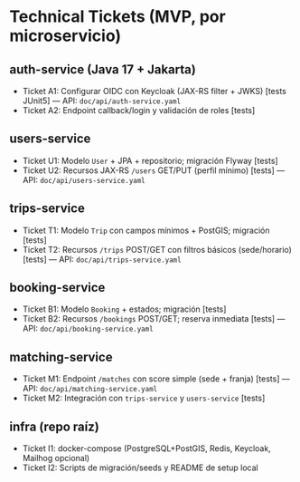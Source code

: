 # Technical Tickets (MVP, por microservicio)

## auth-service (Java 17 + Jakarta)
- Ticket A1: Configurar OIDC con Keycloak (JAX-RS filter + JWKS) [tests JUnit5] — API: `doc/api/auth-service.yaml`
- Ticket A2: Endpoint callback/login y validación de roles [tests]

## users-service
- Ticket U1: Modelo `User` + JPA + repositorio; migración Flyway [tests]
- Ticket U2: Recursos JAX-RS `/users` GET/PUT (perfil mínimo) [tests] — API: `doc/api/users-service.yaml`

## trips-service
- Ticket T1: Modelo `Trip` con campos mínimos + PostGIS; migración [tests]
- Ticket T2: Recursos `/trips` POST/GET con filtros básicos (sede/horario) [tests] — API: `doc/api/trips-service.yaml`

## booking-service
- Ticket B1: Modelo `Booking` + estados; migración [tests]
- Ticket B2: Recursos `/bookings` POST/GET; reserva inmediata [tests] — API: `doc/api/booking-service.yaml`

## matching-service
- Ticket M1: Endpoint `/matches` con score simple (sede + franja) [tests] — API: `doc/api/matching-service.yaml`
- Ticket M2: Integración con `trips-service` y `users-service` [tests]

## infra (repo raíz)
- Ticket I1: docker-compose (PostgreSQL+PostGIS, Redis, Keycloak, Mailhog opcional)
- Ticket I2: Scripts de migración/seeds y README de setup local
